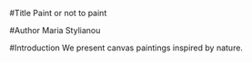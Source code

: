 #Title 
Paint or not to paint 

#Author
Maria Stylianou

#Introduction
We present canvas paintings inspired by nature.
